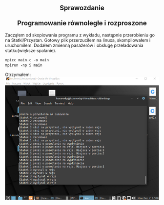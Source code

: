 <h2 align="center"><center>Sprawozdanie</center>
<br>Programowanie równoległe i rozproszone</h2>
Zacząłem od skopiowania programu z wykładu, następnie przerobieniu go na Statki/Przystan. Gotowy plik przerzuciłem na linuxa, skompilowałem i uruchomiłem.
Dodałem zmienną pasażerów i obsługę przeładowania statku(większe spalanie).

```md
mpicc main.c -o main
mpirun -np 5 main
```
Otrzymałem:<br>
<img src="https://github.com/kurcevsky/lab7/blob/main/Zrzut%20ekranu%20(61).png?raw=true">

